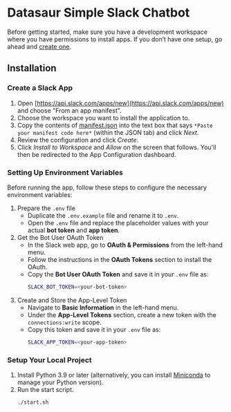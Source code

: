 # Datasaur Simple Slack Chatbot

Before getting started, make sure you have a development workspace where you have permissions to install apps. If you don’t have one setup, go ahead and [create one](https://slack.com/create).

## Installation

### Create a Slack App
1. Open [https://api.slack.com/apps/new](https://api.slack.com/apps/new) and choose "From an app manifest".
2. Choose the workspace you want to install the application to.
3. Copy the contents of [manifest.json](./manifest.json) into the text box that says `*Paste your manifest code here*` (within the JSON tab) and click *Next*.
4. Review the configuration and click *Create*.
5. Click *Install to Workspace* and *Allow* on the screen that follows. You'll then be redirected to the App Configuration dashboard.

### Setting Up Environment Variables
Before running the app, follow these steps to configure the necessary environment variables:

1. Prepare the `.env` file
   - Duplicate the `.env.example` file and rename it to `.env`.  
   - Open the `.env` file and replace the placeholder values with your actual **bot token** and **app token**.
2. Get the Bot User OAuth Token
   - In the Slack web app, go to **OAuth & Permissions** from the left-hand menu.  
   - Follow the instructions in the **OAuth Tokens** section to install the OAuth.  
   - Copy the **Bot User OAuth Token** and save it in your `.env` file as:  
     ```zsh
     SLACK_BOT_TOKEN=<your-bot-token>
     ```
3. Create and Store the App-Level Token
   - Navigate to **Basic Information** in the left-hand menu.  
   - Under the **App-Level Tokens** section, create a new token with the `connections:write` scope.  
   - Copy this token and save it in your `.env` file as:  
     ```zsh
     SLACK_APP_TOKEN=<your-app-token>
     ```

### Setup Your Local Project
1. Install Python 3.9 or later (alternatively, you can install [Miniconda](https://docs.anaconda.com/miniconda/install/#quick-command-line-install) to manage your Python version).
2. Run the start script.
    ```zsh
    ./start.sh
    ```

